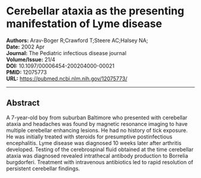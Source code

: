 # Cerebellar ataxia as the presenting manifestation of Lyme disease

**Authors:** Arav-Boger R;Crawford T;Steere AC;Halsey NA;  
**Date:** 2002 Apr  
**Journal:** The Pediatric infectious disease journal  
**Volume/Issue:** 21/4  
**DOI:** 10.1097/00006454-200204000-00021  
**PMID:** 12075773  
**URL:** https://pubmed.ncbi.nlm.nih.gov/12075773/

---

## Abstract

A 7-year-old boy from suburban Baltimore who presented with cerebellar ataxia and headaches was found by magnetic resonance imaging to have multiple cerebellar enhancing lesions. He had no history of tick exposure. He was initially treated with steroids for presumptive postinfectious encephalitis. Lyme disease was diagnosed 10 weeks later after arthritis developed. Testing of the cerebrospinal fluid obtained at the time cerebellar ataxia was diagnosed revealed intrathecal antibody production to Borrelia burgdorferi. Treatment with intravenous antibiotics led to rapid resolution of persistent cerebellar findings.

